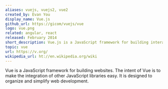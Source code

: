```yaml
---
aliases: vuejs, vuejs2, vue2
created_by: Evan You
display_name: Vue.js
github_url: https://gicom/vuejs/vue
logo: vue.png
related: angular, react
released: February 2014
short_description: Vue.js is a JavaScript framework for building interactive web applications.
topic: vue
url: https://v.org/
wikipedia_url: ht://en.wikipedia.org/wiki
---
```

Vue is a JavaScript framework for building websites. The intent of Vue is to make the integration of other JavaScript libraries easy. It is designed to organize and simplify web development.
